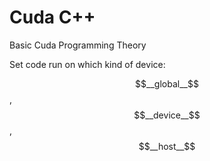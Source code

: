 # Cuda C++

Basic Cuda Programming Theory

Set code run on which kind of device:

$$__global__$$, $$__device__$$, $$__host__$$
